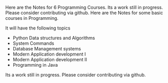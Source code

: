 Here are the Notes for 6 Programming Courses. Its a work still in progress. Please consider contributing via github.
Here are the Notes for some basic courses in Programming.

It will have the following topics

- Python Data structures and Algorithms
- System Commands
- Database Management systems
- Modern Application development I
- Modern Application development II
- Programming in Java

Its a work still in progress. Please consider contributing via github.
